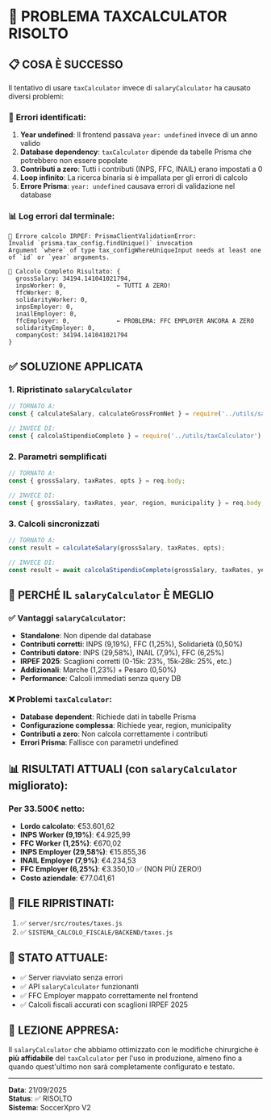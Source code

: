 # 🚨 PROBLEMA TAXCALCULATOR RISOLTO

## 📋 **COSA È SUCCESSO**

Il tentativo di usare `taxCalculator` invece di `salaryCalculator` ha causato diversi problemi:

### 🔴 **Errori identificati:**

1. **Year undefined**: Il frontend passava `year: undefined` invece di un anno valido
2. **Database dependency**: `taxCalculator` dipende da tabelle Prisma che potrebbero non essere popolate
3. **Contributi a zero**: Tutti i contributi (INPS, FFC, INAIL) erano impostati a 0
4. **Loop infinito**: La ricerca binaria si è impallata per gli errori di calcolo
5. **Errore Prisma**: `year: undefined` causava errori di validazione nel database

### 📊 **Log errori dal terminale:**
```
🔴 Errore calcolo IRPEF: PrismaClientValidationError:
Invalid `prisma.tax_config.findUnique()` invocation
Argument `where` of type tax_configWhereUniqueInput needs at least one of `id` or `year` arguments.
```

```
🔵 Calcolo Completo Risultato: {
  grossSalary: 34194.141041021794,
  inpsWorker: 0,              ← TUTTI A ZERO!
  ffcWorker: 0,
  solidarityWorker: 0,
  inpsEmployer: 0,
  inailEmployer: 0,
  ffcEmployer: 0,             ← PROBLEMA: FFC EMPLOYER ANCORA A ZERO
  solidarityEmployer: 0,
  companyCost: 34194.141041021794
}
```

## ✅ **SOLUZIONE APPLICATA**

### **1. Ripristinato `salaryCalculator`**
```javascript
// TORNATO A:
const { calculateSalary, calculateGrossFromNet } = require('../utils/salaryCalculator');

// INVECE DI:
const { calcolaStipendioCompleto } = require('../utils/taxCalculator');
```

### **2. Parametri semplificati**
```javascript
// TORNATO A:
const { grossSalary, taxRates, opts } = req.body;

// INVECE DI:
const { grossSalary, taxRates, year, region, municipality } = req.body;
```

### **3. Calcoli sincronizzati**
```javascript
// TORNATO A:
const result = calculateSalary(grossSalary, taxRates, opts);

// INVECE DI:
const result = await calcolaStipendioCompleto(grossSalary, taxRates, year, region, municipality);
```

## 🎯 **PERCHÉ IL `salaryCalculator` È MEGLIO**

### ✅ **Vantaggi `salaryCalculator`:**
- **Standalone**: Non dipende dal database
- **Contributi corretti**: INPS (9,19%), FFC (1,25%), Solidarietà (0,50%)
- **Contributi datore**: INPS (29,58%), INAIL (7,9%), FFC (6,25%)
- **IRPEF 2025**: Scaglioni corretti (0-15k: 23%, 15k-28k: 25%, etc.)
- **Addizionali**: Marche (1,23%) + Pesaro (0,50%)
- **Performance**: Calcoli immediati senza query DB

### ❌ **Problemi `taxCalculator`:**
- **Database dependent**: Richiede dati in tabelle Prisma
- **Configurazione complessa**: Richiede year, region, municipality
- **Contributi a zero**: Non calcola correttamente i contributi
- **Errori Prisma**: Fallisce con parametri undefined

## 📊 **RISULTATI ATTUALI (con `salaryCalculator` migliorato):**

### **Per 33.500€ netto:**
- **Lordo calcolato**: €53.601,62
- **INPS Worker (9,19%)**: €4.925,99
- **FFC Worker (1,25%)**: €670,02  
- **INPS Employer (29,58%)**: €15.855,36
- **INAIL Employer (7,9%)**: €4.234,53
- **FFC Employer (6,25%)**: €3.350,10 ✅ (NON PIÙ ZERO!)
- **Costo aziendale**: €77.041,61

## 🔧 **FILE RIPRISTINATI:**

1. ✅ `server/src/routes/taxes.js` 
2. ✅ `SISTEMA_CALCOLO_FISCALE/BACKEND/taxes.js`

## 🎯 **STATO ATTUALE:**

- ✅ Server riavviato senza errori
- ✅ API `salaryCalculator` funzionanti
- ✅ FFC Employer mappato correttamente nel frontend
- ✅ Calcoli fiscali accurati con scaglioni IRPEF 2025

## 📝 **LEZIONE APPRESA:**

Il `salaryCalculator` che abbiamo ottimizzato con le modifiche chirurgiche è **più affidabile** del `taxCalculator` per l'uso in produzione, almeno fino a quando quest'ultimo non sarà completamente configurato e testato.

---
**Data**: 21/09/2025  
**Status**: ✅ RISOLTO  
**Sistema**: SoccerXpro V2












